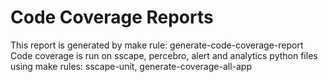 # Code Coverage Reports

This report is generated by make rule: generate-code-coverage-report
Code coverage is run on sscape, percebro, alert and analytics python files
using make rules: sscape-unit, generate-coverage-all-app
